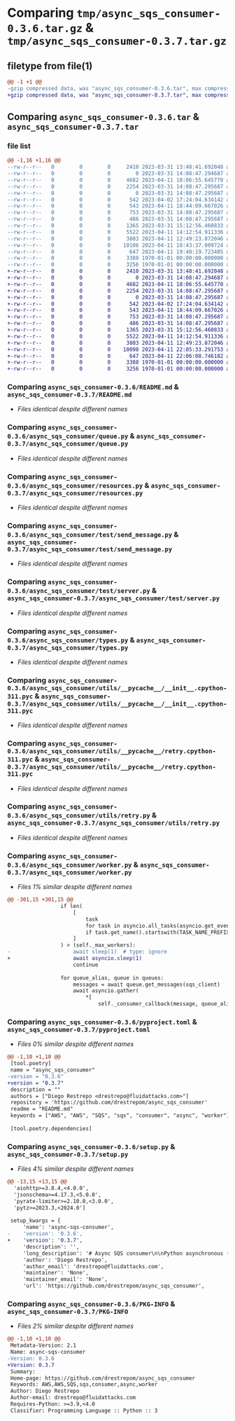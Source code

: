 # Comparing `tmp/async_sqs_consumer-0.3.6.tar.gz` & `tmp/async_sqs_consumer-0.3.7.tar.gz`

## filetype from file(1)

```diff
@@ -1 +1 @@
-gzip compressed data, was "async_sqs_consumer-0.3.6.tar", max compression
+gzip compressed data, was "async_sqs_consumer-0.3.7.tar", max compression
```

## Comparing `async_sqs_consumer-0.3.6.tar` & `async_sqs_consumer-0.3.7.tar`

### file list

```diff
@@ -1,16 +1,16 @@
--rw-r--r--   0        0        0     2410 2023-03-31 13:48:41.692048 async_sqs_consumer-0.3.6/README.md
--rw-r--r--   0        0        0        0 2023-03-31 14:08:47.294687 async_sqs_consumer-0.3.6/async_sqs_consumer/__init__.py
--rw-r--r--   0        0        0     4682 2023-04-11 18:06:55.645770 async_sqs_consumer-0.3.6/async_sqs_consumer/queue.py
--rw-r--r--   0        0        0     2254 2023-03-31 14:08:47.295687 async_sqs_consumer-0.3.6/async_sqs_consumer/resources.py
--rw-r--r--   0        0        0        0 2023-03-31 14:08:47.295687 async_sqs_consumer-0.3.6/async_sqs_consumer/test/__init__.py
--rw-r--r--   0        0        0      542 2023-04-02 17:24:04.634142 async_sqs_consumer-0.3.6/async_sqs_consumer/test/send_message.py
--rw-r--r--   0        0        0      543 2023-04-11 18:44:09.667026 async_sqs_consumer-0.3.6/async_sqs_consumer/test/server.py
--rw-r--r--   0        0        0      753 2023-03-31 14:08:47.295687 async_sqs_consumer-0.3.6/async_sqs_consumer/types.py
--rw-r--r--   0        0        0      486 2023-03-31 14:08:47.295687 async_sqs_consumer-0.3.6/async_sqs_consumer/utils/__init__.py
--rw-r--r--   0        0        0     1365 2023-03-31 15:12:56.460833 async_sqs_consumer-0.3.6/async_sqs_consumer/utils/__pycache__/__init__.cpython-311.pyc
--rw-r--r--   0        0        0     5522 2023-04-11 14:12:54.911336 async_sqs_consumer-0.3.6/async_sqs_consumer/utils/__pycache__/retry.cpython-311.pyc
--rw-r--r--   0        0        0     3803 2023-04-11 12:49:23.872046 async_sqs_consumer-0.3.6/async_sqs_consumer/utils/retry.py
--rw-r--r--   0        0        0    10106 2023-04-11 18:43:37.009724 async_sqs_consumer-0.3.6/async_sqs_consumer/worker.py
--rw-r--r--   0        0        0      647 2023-04-11 19:40:19.723405 async_sqs_consumer-0.3.6/pyproject.toml
--rw-r--r--   0        0        0     3388 1970-01-01 00:00:00.000000 async_sqs_consumer-0.3.6/setup.py
--rw-r--r--   0        0        0     3256 1970-01-01 00:00:00.000000 async_sqs_consumer-0.3.6/PKG-INFO
+-rw-r--r--   0        0        0     2410 2023-03-31 13:48:41.692048 async_sqs_consumer-0.3.7/README.md
+-rw-r--r--   0        0        0        0 2023-03-31 14:08:47.294687 async_sqs_consumer-0.3.7/async_sqs_consumer/__init__.py
+-rw-r--r--   0        0        0     4682 2023-04-11 18:06:55.645770 async_sqs_consumer-0.3.7/async_sqs_consumer/queue.py
+-rw-r--r--   0        0        0     2254 2023-03-31 14:08:47.295687 async_sqs_consumer-0.3.7/async_sqs_consumer/resources.py
+-rw-r--r--   0        0        0        0 2023-03-31 14:08:47.295687 async_sqs_consumer-0.3.7/async_sqs_consumer/test/__init__.py
+-rw-r--r--   0        0        0      542 2023-04-02 17:24:04.634142 async_sqs_consumer-0.3.7/async_sqs_consumer/test/send_message.py
+-rw-r--r--   0        0        0      543 2023-04-11 18:44:09.667026 async_sqs_consumer-0.3.7/async_sqs_consumer/test/server.py
+-rw-r--r--   0        0        0      753 2023-03-31 14:08:47.295687 async_sqs_consumer-0.3.7/async_sqs_consumer/types.py
+-rw-r--r--   0        0        0      486 2023-03-31 14:08:47.295687 async_sqs_consumer-0.3.7/async_sqs_consumer/utils/__init__.py
+-rw-r--r--   0        0        0     1365 2023-03-31 15:12:56.460833 async_sqs_consumer-0.3.7/async_sqs_consumer/utils/__pycache__/__init__.cpython-311.pyc
+-rw-r--r--   0        0        0     5522 2023-04-11 14:12:54.911336 async_sqs_consumer-0.3.7/async_sqs_consumer/utils/__pycache__/retry.cpython-311.pyc
+-rw-r--r--   0        0        0     3803 2023-04-11 12:49:23.872046 async_sqs_consumer-0.3.7/async_sqs_consumer/utils/retry.py
+-rw-r--r--   0        0        0    10098 2023-04-11 22:05:33.291753 async_sqs_consumer-0.3.7/async_sqs_consumer/worker.py
+-rw-r--r--   0        0        0      647 2023-04-11 22:06:08.746182 async_sqs_consumer-0.3.7/pyproject.toml
+-rw-r--r--   0        0        0     3388 1970-01-01 00:00:00.000000 async_sqs_consumer-0.3.7/setup.py
+-rw-r--r--   0        0        0     3256 1970-01-01 00:00:00.000000 async_sqs_consumer-0.3.7/PKG-INFO
```

### Comparing `async_sqs_consumer-0.3.6/README.md` & `async_sqs_consumer-0.3.7/README.md`

 * *Files identical despite different names*

### Comparing `async_sqs_consumer-0.3.6/async_sqs_consumer/queue.py` & `async_sqs_consumer-0.3.7/async_sqs_consumer/queue.py`

 * *Files identical despite different names*

### Comparing `async_sqs_consumer-0.3.6/async_sqs_consumer/resources.py` & `async_sqs_consumer-0.3.7/async_sqs_consumer/resources.py`

 * *Files identical despite different names*

### Comparing `async_sqs_consumer-0.3.6/async_sqs_consumer/test/send_message.py` & `async_sqs_consumer-0.3.7/async_sqs_consumer/test/send_message.py`

 * *Files identical despite different names*

### Comparing `async_sqs_consumer-0.3.6/async_sqs_consumer/test/server.py` & `async_sqs_consumer-0.3.7/async_sqs_consumer/test/server.py`

 * *Files identical despite different names*

### Comparing `async_sqs_consumer-0.3.6/async_sqs_consumer/types.py` & `async_sqs_consumer-0.3.7/async_sqs_consumer/types.py`

 * *Files identical despite different names*

### Comparing `async_sqs_consumer-0.3.6/async_sqs_consumer/utils/__pycache__/__init__.cpython-311.pyc` & `async_sqs_consumer-0.3.7/async_sqs_consumer/utils/__pycache__/__init__.cpython-311.pyc`

 * *Files identical despite different names*

### Comparing `async_sqs_consumer-0.3.6/async_sqs_consumer/utils/__pycache__/retry.cpython-311.pyc` & `async_sqs_consumer-0.3.7/async_sqs_consumer/utils/__pycache__/retry.cpython-311.pyc`

 * *Files identical despite different names*

### Comparing `async_sqs_consumer-0.3.6/async_sqs_consumer/utils/retry.py` & `async_sqs_consumer-0.3.7/async_sqs_consumer/utils/retry.py`

 * *Files identical despite different names*

### Comparing `async_sqs_consumer-0.3.6/async_sqs_consumer/worker.py` & `async_sqs_consumer-0.3.7/async_sqs_consumer/worker.py`

 * *Files 1% similar despite different names*

```diff
@@ -301,15 +301,15 @@
                 if len(
                     [
                         task
                         for task in asyncio.all_tasks(asyncio.get_event_loop())
                         if task.get_name().startswith(TASK_NAME_PREFIX)
                     ]
                 ) > (self._max_workers):
-                    await sleep(1)  # type: ignore
+                    await asyncio.sleep(1)
                     continue
 
                 for queue_alias, queue in queues:
                     messages = await queue.get_messages(sqs_client)
                     await asyncio.gather(
                         *[
                             self._consumer_callback(message, queue_alias)
```

### Comparing `async_sqs_consumer-0.3.6/pyproject.toml` & `async_sqs_consumer-0.3.7/pyproject.toml`

 * *Files 0% similar despite different names*

```diff
@@ -1,10 +1,10 @@
 [tool.poetry]
 name = "async_sqs_consumer"
-version = "0.3.6"
+version = "0.3.7"
 description = ""
 authors = ["Diego Restrepo <drestrepo@fluidattacks.com>"]
 repository = 'https://github.com/drestrepom/async_sqs_consumer'
 readme = "README.md"
 keywords = ["AWS", "AWS", "SQS", "sqs", "consumer", "async", "worker"]
 
 [tool.poetry.dependencies]
```

### Comparing `async_sqs_consumer-0.3.6/setup.py` & `async_sqs_consumer-0.3.7/setup.py`

 * *Files 4% similar despite different names*

```diff
@@ -13,15 +13,15 @@
  'aiohttp>=3.8.4,<4.0.0',
  'jsonschema>=4.17.3,<5.0.0',
  'pyrate-limiter>=2.10.0,<3.0.0',
  'pytz>=2023.3,<2024.0']
 
 setup_kwargs = {
     'name': 'async-sqs-consumer',
-    'version': '0.3.6',
+    'version': '0.3.7',
     'description': '',
     'long_description': '# Async SQS consumer\n\nPython asynchronous (**async** / **await**) worker for consuming messages\nfrom AWS SQS.\n\nThis is a hobby project, if you find the project interesting\nany contribution is welcome.\n\n## Usage\n\nYou must create an instance of the worker with the url of the queue.\n\nAws credentials are taken from environment variables, you must set the\nfollowing environment variables. Or you can provide a Context object with the\naws credentials `async_sqs_consumer.types.Context`\n\n- `AWS_ACCESS_KEY_ID`\n- `AWS_SECRET_ACCESS_KEY`\n\nExample:\n\nYou can get the queue url with the follow aws cli command\n`aws sqs get-queue-url --queue-name xxxxxx`\n\n```python\n# test_worker.py\n\nfrom async_sqs_consumer.worker import (\n    Worker,\n)\n\nworker = Worker(\n    queue_url="https://sqs.us-east-1.amazonaws.com/xxxxxxx/queue_name"\n)\n\n\n@worker.task("report")\nasync def report(text: str) -> None:\n    print(text)\n\nif __name__: "__main__":\n    worker.start()\n```\n\nNow you can initialize the worker `python test_worker.py`\n\nNow you need to post a message for the worker to process\n\n```python\nimport json\nimport boto3\nimport uuid\n\nclient = boto3.client("sqs")\n\nclient.send_message(\n    QueueUrl="https://sqs.us-east-1.amazonaws.com/xxxxxxx/queue_name",\n    MessageBody=json.dumps(\n        {\n            "task": "report",\n            "id": uuid.uuid4().hex,\n            "args": ["hello world"],\n        }\n    ),\n)\n```\n\nOr you can use aioboto3\n\n```python\nimport asyncio\nimport json\nimport aioboto3\nimport uuid\n\n\nasync def main() -> None:\n    session = aioboto3.Session()\n    async with session.client("sqs") as client:\n        await client.send_message(\n            QueueUrl="https://sqs.us-east-1.amazonaws.com/xxxxxxx/queue_name",\n            MessageBody=json.dumps(\n                {\n                    "task": "report",\n                    "id": uuid.uuid4().hex,\n                    "args": ["hello world"],\n                }\n            ),\n        )\n\n\nif __name__ == "__main__":\n    asyncio.run(main())\n```\n\nTo publish the messages they must have the following structure\n\n```json\n{\n    "type": "object",\n    "properties": {\n        "task": {"type": "string"},\n        "id": {"type": "string"},\n        "args": {"type": "array"},\n        "kwargs": {"type": "object"},\n        "retries": {"type": "number"},\n        "eta": {"type": "string"},\n        "expires": {"type": "string"},\n    },\n    "required": ["task", "id"],\n}\n```\n',
     'author': 'Diego Restrepo',
     'author_email': 'drestrepo@fluidattacks.com',
     'maintainer': 'None',
     'maintainer_email': 'None',
     'url': 'https://github.com/drestrepom/async_sqs_consumer',
```

### Comparing `async_sqs_consumer-0.3.6/PKG-INFO` & `async_sqs_consumer-0.3.7/PKG-INFO`

 * *Files 2% similar despite different names*

```diff
@@ -1,10 +1,10 @@
 Metadata-Version: 2.1
 Name: async-sqs-consumer
-Version: 0.3.6
+Version: 0.3.7
 Summary: 
 Home-page: https://github.com/drestrepom/async_sqs_consumer
 Keywords: AWS,AWS,SQS,sqs,consumer,async,worker
 Author: Diego Restrepo
 Author-email: drestrepo@fluidattacks.com
 Requires-Python: >=3.9,<4.0
 Classifier: Programming Language :: Python :: 3
```

